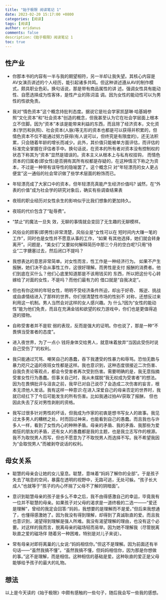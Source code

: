 ```yaml
---
title: "始于极限 阅读笔记 1"
date: 2023-02-20 15:17:00 +0800
categories: [阅读]
tags: [阅读]
author: eridanus
comments: false
description:《始于极限》阅读笔记 1
toc: true
---
```


## 性产业

- 你那本书的内容有一半与我的期望相符，另一半却让我失望。其核心内容是AV女演员讲述的个人经历，能引起诸多共鸣。但这种讲述遵从AV的制作模式，颇具职业色彩。换句话说，那是带有商品属性的讲 述。强调女性具有能动性、自愿选择成为性客体，是性产业的陈词滥 调。因为女性的能动性可以为男性的性欲免责。

- 我对“情色资本”这个概念持批判态度。据说它是社会学家凯瑟琳·哈基姆参照“文化资本”和“社会资本”创造的概念，但我甚至认为它在社会学层面上根本立不住脚。因为“资本”本该是能带来利益的东西，而且除了经济资本，文化资本(学历和执照)、社会资本(人脉)等无形的资本也都是可以获得并积累的，但情色资本不仅不能通过努力获得(有人说可以，但终究是有限度的)，还无法积累，只会随着年龄的增长而减少。此外，其价值只能被单方面评估，而评估的标准完全掌握在评估者手中。换句话说，在资本的所有者对资本没有控制权的状态下称其为“资本”显然是错误的。资本主义从根本上与私有权挂钩， 而情色资本的归属者(即女性)是否拥有其所有权都是存疑的，在这种情况下称之为资本，不过是一种带有误导性的隐喻罢了。这个概念只 对“年轻漂亮的女人更占便宜”这一通俗的社会常识做了些学术层面的粉饰而已。

- 年轻漂亮成了大家口中的资本，但年轻漂亮真能产生经济价值吗? 诚然，在“外表的价值”成为社会学的研究对象后，确实有些调查结果表

- 夜班的职业经历对女性余生的影响似乎比我们想象的更加持久。

- 夜班的代价包含了“耻辱费”。

- “禁止”的魔法一旦失 效，无聊的事情就会变回了无生趣的无聊模样。

- 风俗业的顾客(即男性)非常清楚，风俗业是“女性可以在 短时间内大赚一笔的工作”，同时也是女性并不愿意从事的工作，“如果 有其他选择，她们就会转身离开”。问题是，“美女们”又要如何解释简历中那三个月的空白呢?只用“待业”二字搪塞过去，然后闭口不提吗？

- 我想表达的意思非常简单。对女性而言，性工作是一种经济行为。 如果不产生报酬，她们决不会从事性工作，这很好理解。而男性是支付 报酬的消费者。他们到底在买什么？他们心底里知道那是不该用钱买的 东西，所以把这份亏心转嫁给了对面的女性，不是吗？而他们最有力的 借口就是“自我决定”。

- 但也有你这样的年轻女性，明明不受经济条件所迫，却出于好奇、 叛逆、挑战或自虐情结进入了那样的世界。你们很清楚性市场的性别不 对称，还想反过来利用这一机制。男人当然会对这样的女人感兴趣。为 什么?因为“女性的能动性”能为他们免责，而且在充满金钱和欲望的权力游戏中，你们也是更值得追逐的猎物。

- 自称受害者并不是软 弱的表现，反而是强大的证明。你也说了，那是一种“不畏惧当受害者的态度”。

- 进入夜世界，为了一点小 钱将身体交给男人，就意味着放弃“当因此受伤时说自己受伤了”的权利。

- 我只能通过咒骂、嘲笑自己的愚蠢，吞下我遭受的性暴力和辱骂。恐怕无数与暴力咫尺之遥的夜班女性都是这样。我也意识到，这种态度很接近二次伤害、自我负责论等观点，都会令受害者再次受到伤害。需要明确的是，我无意指摘受害女性行为愚蠢。但事关自己时，我从未摆脱“我无权成为受害者”的想法。因为在畏惧批评与沮丧之前，我早已对自己说尽了会造成二次伤害的妄言，根本无须他人发话。我有这样一种意识:在进入深爱自己的母亲否定的世界时，我就已经扛下了今后可能发生的所有伤害。比如我通过拍AV获取了报酬， 但也因此失去了反对男性剥削的资格。

- 我写过很多针对男性的坏话，但我成为作家的初衷是想书写女人的故事。我见过太多男人的糟糕之处，时而回过神来，也能看到自己的愚蠢。而且我也与许多人一样，看到了女性内心的种种矛盾。母亲的矛盾、我的矛盾、我那些为爱痴狂的朋友的矛盾，还有女人的愚蠢都是我的主题，也是我立志写作的根源。我不为取悦男人而写，但也不愿意为了不取悦男人而选择不写。我不希望我因为“会取悦男人”而被剥夺说话的权利。

## 母女关系

- 聪慧的母亲会让她的女儿窒息。聪慧，意味着“妈妈了解你的全部”。于是孩子失去了喘息的空间，暴露在透明的视野中，无路可逃，无处可躲。“孩子长大成人”也就等于“孩子的内心怀揣了父母不了解的阴暗面”。

- 意识到聪慧母亲的孩子是多么不幸之后，我不由得感激自己的幸运，毕竟我有一位并不聪慧的母亲。如果孩子对父母的渴求是一道终极的二选一——“爱还是理解”，曾经的我定会回答:“妈妈，我想要的是理解而不是爱。”但后来我想通了，也懂得感激她了。因为我没有得到理解，却得到了真诚耿直的爱。而且我也意识到，渴望得到理解是强人所难。我没有渴望理解的理由，也没有这个必要。对这样的我而言，脱离母亲的磁场轻而易举。因为她不理解我（尽管脱离耿直之爱的磁场伴 随着另一种困难，特别是对儿子来说）。

- 常有母亲对即将离巢的儿女说:“妈妈相信你。”但这不是理解。因为前面还有半句话——“虽然我搞不懂”。“虽然我搞不懂，但妈妈相信你，因为那是你想做的事。”这不是理解，而是相信。这种相信的基础是爱。这种耿直的爱正是父母能够给予孩子的最大的礼物。

## 想法

以上是今天读的《始于极限》中颇有感触的一些句子，随后我会写一些我的感想。
